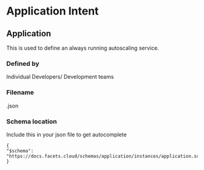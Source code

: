 # Application Intent

## Application

This is used to define an always running autoscaling service.


### Defined by

Individual Developers/ Development teams
### Filename
<application-name>.json
### Schema location
Include this in your json file to get autocomplete
```
{
"$schema": "https://docs.facets.cloud/schemas/application/instances/application.schema",
}
```
